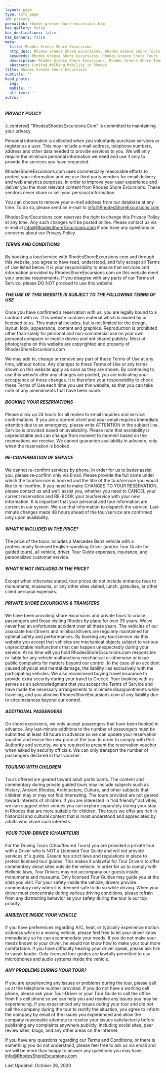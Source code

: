 ```yaml
---
layout: page
type: info_page
id: ptivacy
permalink: rhodes-greece-shore-excursions.htm
has_gallery: false
has_destinations: false
has_banners: false
meta:
  title: Rhodes Greece Shore Excursions
  http_desc: Rhodes Greece Shore Excursions, Rhodes Greece Shore Tours
  keywords: Rhodes Greece Shore Excursions, Rhodes Greece Shore Tours
  description: Rhodes Greece Shore Excursions, Rhodes Greece Shore Tours
  abstract: Limited Walking Mobility in Rhodes
title: Rhodes Greece Shore Excursions
subtitle: ''
head_photo:
  img: ''
  mobile: ''
  alt_text: ''
outro: ''
---
```

##### PRIVACY POLICY

{:.centered}
"RhodesShodesExcursions.Com" is committed to maintaining your privacy.

Personal information is collected when you voluntarily purchase services or register as a user. This may include e-mail address, telephone numbers, address and other data needed to provide services to you.  We will only require the minimum personal information we need and use it only to provide the services you have requested.
 
RhodesShoreExcursions.com uses commercially reasonable efforts to protect your information and we use third party vendors for email delivery and web analytics purposes, in order to improve your user experience and deliver you the most relevant content from Rhodes Shore Excursions. These vendors never share or sell your personal information.
 
You can choose to remove your e-mail address from our database at any time. To do so, please send an e-mail to <info@RhodesShoreExcursions.com>
 
RhodesShorExcursions.com reserves the right to change this Privacy Policy at any time. Any such changes will be posted online.  Please contact us via e-mail at <info@RhodesShoreExcursions.com> if you have any questions or concerns about our Privacy Policy.

##### TERMS AND CONDITIONS     
 
By booking a tour/service with RhodesShoreExcursions.com and through this website, you agree to have read, understood, and fully accept all Terms of Use listed below. It is your responsibility to ensure that services and information provided by RhodesShoreExcursions.com on this website meet your precise requirements. If you disagree with any parts of our Terms of Service, please DO NOT proceed to use this website.

##### THE USE OF THIS WEBSITE IS SUBJECT TO THE FOLLOWING TERMS OF USE
 
Once you have confirmed a reservation with us, you are legally bound to a contract with us. This website contains material which is owned by or licensed to us. This material includes, but is not limited to: the design, layout, look, appearance, content and graphics. Reproduction is prohibited other than solely for personal and non-commercial use on your own personal computer or mobile device and not shared publicly. Most of photographs on this website are copyrighted and property of RhodesShoreExcursions.com
 
We may add to, change or remove any part of these Terms of Use at any time, without notice. Any changes to these Terms of Use or any terms shown on this website apply as soon as they are shown. By continuing to use this website after any changes are posted, you are indicating your acceptance of those changes. It is therefore your responsibility to check these Terms of Use each time you use this website, so that you can take note of any amendments that have been made.
 
##### BOOKING YOUR RESERVATIONS
 
Please allow up 24 hours for all replies to email inquiries and service confirmations. If you are a current client and your email requires immediate attention due to an emergency, please write ATTENTION in the subject line.  Service is provided based on availability. Please note that availability is unpredictable and can change from moment to moment based on the reservations we receive. We cannot guarantee availability in advance, only when the reservation is booked.
 
##### RE-CONFIRMATION OF SERVICE
 
We cannot re-confirm services by phone. In order for us to better assist you, please re-confirm only via Email. Please provide the full name under which the tour/service is booked and the title of the tour/service you would like to re-confirm. If you need to make CHANGES TO YOUR RESERVATION, please contact us and we’ll assist you, whether you need to CANCEL your current reservation and RE-BOOK your tour/service with your new information. It is important that your personal and tour information are correct in our system. We use that information to dispatch the service.  Last-minute changes made 48 hours ahead of the tour/service are confirmed only upon availability.
 
##### WHAT IS INCLUDED IN THE PRICE?
 
The price of the tours includes a Mercedes Benz vehicle with a professionally licensed English-speaking Driver (and/or Tour Guide for guided tours), all vehicle, driver, Tour Guide expenses, insurance, and personalized customer service.
 
##### WHAT IS NOT INCLUDED IN THE PRICE?
 
Except when otherwise stated, tour prices do not include entrance fees to monuments, museums, or any other sites visited, lunch, gratuities, or other client personal expenses.
 
##### PRIVATE SHORE EXCURSIONS & TRANSFERS
 
We have been providing shore excursions and private tours to cruise passengers and those visiting Rhodes by plane for over 35 years. We’ve never had an unfortunate accident over all these years. The vehicles of our associate tour/drivers and minibus/drivers are regularly maintained for optimal safety and performances. By booking any tour/service via this website you accept that vehicles are mechanical objects subject to various unpredictable malfunctions that can happen unexpectedly during your service. At no time will you hold RhodesShoreExcursions.com responsible or liable for any vehicle malfunctions mechanical or otherwise or issue public complaints for matters beyond our control. In the case of an accident caused physical and mental damage, the liability lies exclusively with the participating vehicles.  We also recommend buying travel insurance to provide extra security during your travel to Greece. Your booking with us serves as an acknowledgment that you accept the Terms of Service and have made the necessary arrangements to minimize disappointments while traveling, and you absolve RhodesShoreExcursions.com of any liability due to circumstances beyond our control.
 
##### ADDITIONAL PASSENGERS
 
On shore excursions, we only accept passengers that have been booked in advance. Any last-minute additions to the number of passengers must be submitted at least 48 hours in advance so we can update your reservation voucher and revise the new price of the tour. In order to comply with Port Authority and security, we are required to present the reservation voucher when asked by security officials.  We can only transport the number of passengers declared in that voucher.
 
##### TOURING WITH CHILDREN
 
Tours offered are geared toward adult participants.  The content and commentary during private guided tours may include subjects such as History, Ancient Rhodes, Architecture, Culture, and other subjects that children may or may not find interesting. The tours provided are not geared toward interests of children. If you are interested in “kid friendly” activities, we can suggest other venues you can explore separately during your stay in Rhodes that are more suitable for children. The tours we offer are rich in historical and cultural content that is most understood and appreciated by adults who share such interests.
 
##### YOUR TOUR-DRIVER (CHAUFFEUR)
 
For the Driving Tours (Chauffeured Tours) you are provided a private tour with a Driver who is NOT a Licensed Tour Guide and will not provide services of a guide. Greece has strict laws and regulations in place to protect licensed tour guides. This makes it unlawful for Tour Drivers to offer commentary about sites outside the vehicle. In order for us to comply with Hellenic laws, Tour Drivers may not accompany our guests inside monuments and museums.  Only licensed Tour Guides may guide you at the sites you visit. For your safety inside the vehicle, drivers provide commentary only when it is deemed safe to do so while driving. When your driver must concentrate during various driving conditions, please refrain from any distracting behavior as your safety during the tour is our top priority.
 
##### AMBIENCE INSIDE YOUR VEHICLE
 
If you have preferences regarding A/C, heat, or typically experience motion sickness while in a moving vehicle, please feel free to let your driver know immediately so he can accommodate your needs. If you do not make your needs known to your driver, he would not know how to make your tour more comfortable.  If you have difficulty hearing your driver speak, please ask him to speak louder. Only licensed tour guides are lawfully permitted to use microphones and audio systems inside the vehicle.
 
##### ANY PROBLEMS DURING YOUR TOUR?
 
If you are experiencing any issues or problems during the tour, please call us at the telephone number provided. If you do not have a working cell phone, please ask your Tour-Driver or your Tour Guide to call the office from his cell phone so we can help you and resolve any issues you may be experiencing. If you experienced any issues during your tour and did not call the company during the tour to rectify the situation, you agree to inform the company by email of the issues you experienced and allow the company reasonable attempts to resolve your issues satisfactorily before publishing any complaints anywhere publicly, including social sites, peer review sites, blogs, and any other areas on the Internet.
 
If you have any questions regarding our Terms and Conditions, or there is something you do not understand, please feel free to ask us via email and we will be more than happy to answer any questions you may have. info@RhodesShoreExcursions.com
 
Last Updated: October 26, 2020